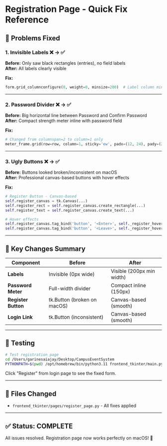 # Registration Page - Quick Fix Reference

## 🐛 Problems Fixed

### 1. Invisible Labels ❌ → ✅
**Before:** Only saw black rectangles (entries), no field labels  
**After:** All labels clearly visible

**Fix:**
```python
form.grid_columnconfigure(0, weight=0, minsize=200)  # Label column minimum width
```

---

### 2. Password Divider ❌ → ✅
**Before:** Big horizontal line between Password and Confirm Password  
**After:** Compact strength meter inline with password field

**Fix:**
```python
# Changed from columnspan=2 to column=1 only
meter_frame.grid(row=row, column=1, sticky='ew', padx=(12, 24), pady=(2, 0))
```

---

### 3. Ugly Buttons ❌ → ✅
**Before:** Buttons looked broken/inconsistent on macOS  
**After:** Professional canvas-based buttons with hover effects

**Fix:**
```python
# Register Button - Canvas-based
self.register_canvas = tk.Canvas(...)
self.register_rect = self.register_canvas.create_rectangle(...)
self.register_text = self.register_canvas.create_text(...)

# Hover effects
self.register_canvas.tag_bind('button', '<Enter>', self._register_hover_enter)
self.register_canvas.tag_bind('button', '<Leave>', self._register_hover_leave)
```

---

## 🎯 Key Changes Summary

| Component | Before | After |
|-----------|--------|-------|
| **Labels** | Invisible (0px wide) | Visible (200px min width) |
| **Password Meter** | Full-width divider | Compact inline (150px) |
| **Register Button** | tk.Button (broken on macOS) | Canvas-based (smooth) |
| **Login Link** | tk.Button (inconsistent) | Canvas-based (smooth) |

---

## 🚀 Testing

```bash
# Test registration page
cd /Users/garinesaiajay/Desktop/CampusEventSystem
PYTHONPATH=$(pwd) /opt/homebrew/bin/python3.11 frontend_tkinter/main.py
```

Click "Register" from login page to see the fixed form.

---

## 📝 Files Changed

- `frontend_tkinter/pages/register_page.py` - All fixes applied

---

## ✅ Status: COMPLETE

All issues resolved. Registration page now works perfectly on macOS! 🎉
